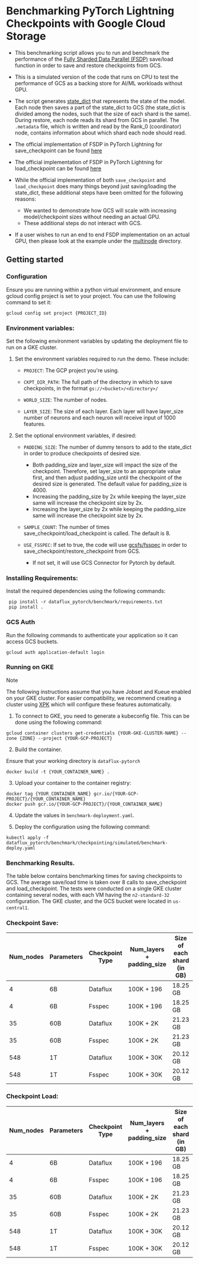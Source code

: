 # Benchmarking PyTorch Lightning Checkpoints with Google Cloud Storage

*   This benchmarking script allows you to run and benchmark the performance of the [Fully Sharded Data Parallel (FSDP)](https://lightning.ai/docs/pytorch/stable/api/lightning.pytorch.strategies.FSDPStrategy.html) save/load function in order to save and restore checkpoints from GCS. 

*   This is a simulated version of the code that runs on CPU to test the performance of GCS as a backing store for AI/ML workloads without GPU.

*   The script generates [state_dict](https://pytorch.org/tutorials/recipes/recipes/what_is_state_dict.html#what-is-a-state-dict-in-pytorch) that represents the state of the model. Each node then saves a part of the state_dict to GCS (the state_dict is divided among the nodes, such that the size of each shard is the same). During restore, each node reads its shard from GCS in parallel. The `.metadata` file, which is written and read by the Rank_0 (coordinator) node, contains information about which shard each node should read.

*   The official implementation of FSDP in PyTorch Lightning for save_checkpoint can be found [here](https://github.com/Lightning-AI/pytorch-lightning/blob/3627c5bfac704d44c0d055a2cdf6f3f9e3f9e8c1/src/lightning/fabric/strategies/fsdp.py#L419)
*   The official implementation of FSDP in PyTorch Lightning for load_checkpoint can be found [here](https://github.com/Lightning-AI/pytorch-lightning/blob/3627c5bfac704d44c0d055a2cdf6f3f9e3f9e8c1/src/lightning/fabric/strategies/fsdp.py#L519)

*   While the official implementation of both `save_checkpoint` and `load_checkpoint` does many things beyond just saving/loading the state_dict, these additional steps have been omitted for the following reasons: 
    *   We wanted to demonstrate how GCS will scale with increasing model/checkpoint sizes without needing an actual GPU.
    *   These additional steps do not interact with GCS.

*   If a user wishes to run an end to end FSDP implementation on an actual GPU, then please look at the example under the [multinode](https://github.com/GoogleCloudPlatform/dataflux-pytorch/tree/main/demo/lightning/checkpoint/multinode) directory.

## Getting started

### Configuration

Ensure you are running within a python virtual environment, and ensure gcloud config project is set to your project. You can use the following command to set it:

```shell
gcloud config set project {PROJECT_ID}
```

### Environment variables:

Set the following environment variables by updating the deployment file to run on a GKE cluster.
1. Set the environment variables required to run the demo. These include:
  
    * `PROJECT`: The GCP project you're using.
  
    * `CKPT_DIR_PATH`: The full path of the directory in which to save checkpoints, in the format `gs://<bucket>/<directory>/`

    * `WORLD_SIZE`: The number of nodes.

    * `LAYER_SIZE`: The size of each layer. Each layer will have layer_size number of neurons and each neuron will receive input of 1000 features.

2. Set the optional environment variables, if desired:
  
    * `PADDING_SIZE`: The number of dummy tensors to add to the state_dict in order to produce checkpoints of desired size.
        *   Both padding_size and layer_size will impact the size of the checkpoint. Therefore, set layer_size to an appropriate value first, and then adjust padding_size until the checkpoint of the desired size is generated. The default value for padding_size is 4000.
        *   Increasing the padding_size by 2x while keeping the layer_size same will increase the checkpoint size by 2x.
        *   Increasing the layer_size by 2x while keeping the padding_size same will increase the checkpoint size by 2x.
  
    * `SAMPLE_COUNT`: The number of times save_checkpoint/load_checkpoint is called. The default is 8.

    * `USE_FSSPEC`: If set to true, the code will use [gcsfs/fsspec](https://github.com/fsspec/gcsfs) in order to save_checkpoint/restore_checkpoint from GCS.
        *   If not set, it will use GCS Connector for Pytorch by default.

### Installing Requirements:
 
Install the required dependencies using the following commands:

```shell
 pip install -r dataflux_pytorch/benchmark/requirements.txt
 pip install .
```
### GCS Auth

Run the following commands to authenticate your application so it can access GCS buckets.
```shell
gcloud auth application-default login
```

### Running on GKE

> [!NOTE]  
> The following instructions assume that you have Jobset and Kueue enabled on your GKE cluster. For easier compatibility, we recommend creating a cluster using [XPK](https://github.com/google/xpk) which will configure these features automatically.

1.  To connect to GKE, you need to generate a kubeconfig file. This can be done using the following command:

```shell
gcloud container clusters get-credentials {YOUR-GKE-CLUSTER-NAME} --zone {ZONE} --project {YOUR-GCP-PROJECT}
```

2.  Build the container.

Ensure that your working directory is `dataflux-pytorch`
```shell
docker build -t {YOUR_CONTAINER_NAME} .
```

3.  Upload your container to the container registry:

```shell
docker tag {YOUR_CONTAINER_NAME} gcr.io/{YOUR-GCP-PROJECT}/{YOUR_CONTAINER_NAME}
docker push gcr.io/{YOUR-GCP-PROJECT}/{YOUR_CONTAINER_NAME}
```

4.  Update the values in `benchmark-deployment.yaml`.

5.  Deploy the configuration using the following command:

```shell
kubectl apply -f dataflux_pytorch/benchmark/checkpointing/simulated/benchmark-deploy.yaml
```


### Benchmarking Results.

The table below contains benchmarking times for saving checkpoints to GCS. The average save/load time is taken over 8 calls to  save_checkpoint and load_checkpoint. The tests were conducted on a single GKE cluster containing several nodes, with each VM having the `n2-standard-32` configuration. The GKE cluster, and the GCS bucket were located in `us-central1`.

### Checkpoint Save:


| Num_nodes | Parameters | Checkpoint Type | Num_layers + padding_size | Size of each shard (in GB) | Total size (in GB) | Save time (in seconds) | Ingress Throughput (in GBps) |
|-----------|------------|-----------------|----------------------------|----------------------------|---------------------|------------------------|------------------------------|
| 4         | 6B         | Dataflux        | 100K + 196                 | 18.25 GB                   | 73.02 GB            | 49.5160                | 1.474                        |
| 4         | 6B         | Fsspec          | 100K + 196                 | 18.25 GB                   | 73.02 GB            | 217.1122               | 0.337                        |
| 35        | 60B        | Dataflux        | 100K + 2K                  | 21.23 GB                   | 743.20 GB           | 60.8552                | 12.21                        |
| 35        | 60B        | Fsspec          | 100K + 2K                  | 21.23 GB                   | 743.20 GB           | 270.6083               | 2.75                         |
| 548       | 1T         | Dataflux        | 100K + 30K                 | 20.12 GB                   | 11023.88 GB         | 106.2221               | 103.61                       |
| 548       | 1T         | Fsspec          | 100K + 30K                 | 20.12 GB                   | 11023.88 GB         | 290.2007               | 38.03                        |



### Checkpoint Load:

| Num_nodes | Parameters | Checkpoint Type | Num_layers + padding_size | Size of each shard (in GB) | Total size (in GB) | Load time (in seconds) | Egress Throughput (in GBps) |
|-----------|------------|-----------------|----------------------------|----------------------------|---------------------|------------------------|------------------------------|
| 4         | 6B         | Dataflux        | 100K + 196                 | 18.25 GB                   | 73.02 GB            | 116.3968               | 0.627                        |
| 4         | 6B         | Fsspec          | 100K + 196                 | 18.25 GB                   | 73.02 GB            | 182.5110               | 0.400                        |
| 35        | 60B        | Dataflux        | 100K + 2K                  | 21.23 GB                   | 743.20 GB           | 240.0361               | 3.10                         |
| 35        | 60B        | Fsspec          | 100K + 2K                  | 21.23 GB                   | 743.20 GB           | 258.3709               | 2.87                         |
| 548       | 1T         | Dataflux        | 100K + 30K                 | 20.12 GB                   | 11023.88 GB         | 253.1604               | 43.59                        |
| 548       | 1T         | Fsspec          | 100K + 30K                 | 20.12 GB                   | 11023.88 GB         | 495.8329               | 22.23                        |
